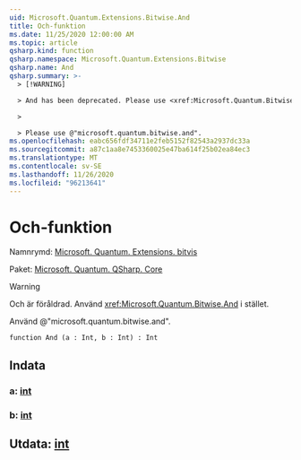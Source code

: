 ```yaml
---
uid: Microsoft.Quantum.Extensions.Bitwise.And
title: Och-funktion
ms.date: 11/25/2020 12:00:00 AM
ms.topic: article
qsharp.kind: function
qsharp.namespace: Microsoft.Quantum.Extensions.Bitwise
qsharp.name: And
qsharp.summary: >-
  > [!WARNING]

  > And has been deprecated. Please use <xref:Microsoft.Quantum.Bitwise.And> instead.

  >

  > Please use @"microsoft.quantum.bitwise.and".
ms.openlocfilehash: eabc656fdf34711e2feb5152f82543a2937dc33a
ms.sourcegitcommit: a87c1aa8e7453360025e47ba614f25b02ea84ec3
ms.translationtype: MT
ms.contentlocale: sv-SE
ms.lasthandoff: 11/26/2020
ms.locfileid: "96213641"
---
```

# <a name="and-function"></a>Och-funktion

Namnrymd: [Microsoft. Quantum. Extensions. bitvis](xref:Microsoft.Quantum.Extensions.Bitwise)

Paket: [Microsoft. Quantum. QSharp. Core](https://nuget.org/packages/Microsoft.Quantum.QSharp.Core)


> [!WARNING]
> Och är föråldrad. Använd <xref:Microsoft.Quantum.Bitwise.And> i stället.
>
> Använd @"microsoft.quantum.bitwise.and".



```qsharp
function And (a : Int, b : Int) : Int
```


## <a name="input"></a>Indata

### <a name="a--int"></a>a: [int](xref:microsoft.quantum.lang-ref.int)




### <a name="b--int"></a>b: [int](xref:microsoft.quantum.lang-ref.int)





## <a name="output--int"></a>Utdata: [int](xref:microsoft.quantum.lang-ref.int)

